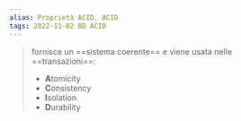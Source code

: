 ```yaml
---
alias: Proprietà ACID, ACID
tags: 2022-11-02 BD ACID
---
```


> fornisce un ==sistema coerente== e viene usata nelle ==transazioni==:
> - **A**tomicity
> - **C**onsistency
> - **I**solation
> - **D**urability